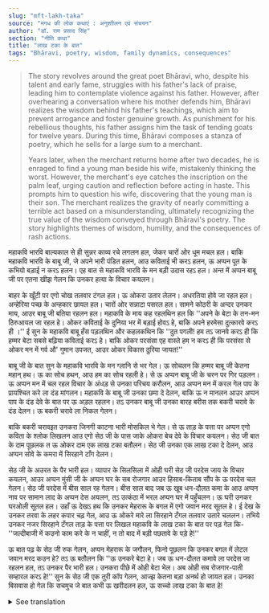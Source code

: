 ```yaml
---
slug: "mft-lakh-taka"
source: "मगध की लोक कथाएं : अनुशाीलन एवं संचयन"
author: "डॉ. राम प्रसाद सिंह"
section: "नीति कथा"
title: "लाख टका के बात"
tags: "Bhāravi, poetry, wisdom, family dynamics, consequences"
---
```

<blockquote>
The story revolves around the great poet Bhāravi, who, despite his talent and early fame, struggles with his father's lack of praise, leading him to contemplate violence against his father. However, after overhearing a conversation where his mother defends him, Bhāravi realizes the wisdom behind his father's teachings, which aim to prevent arrogance and foster genuine growth. As punishment for his rebellious thoughts, his father assigns him the task of tending goats for twelve years. During this time, Bhāravi composes a stanza of poetry, which he sells for a large sum to a merchant.

Years later, when the merchant returns home after two decades, he is enraged to find a young man beside his wife, mistakenly thinking the worst. However, the merchant's eye catches the inscription on the palm leaf, urging caution and reflection before acting in haste. This prompts him to question his wife, discovering that the young man is their son. The merchant realizes the gravity of nearly committing a terrible act based on a misunderstanding, ultimately recognizing the true value of the wisdom conveyed through Bhāravi's poetry. The story highlights themes of wisdom, humility, and the consequences of rash actions.
</blockquote>

महाकवि भारवि बाल्यकाल से ही सुन्नर काव्य रचे लगलन हल, जेकर चारों ओर धूम मचल हल। बाकि महाकवि भारवि के बाबू जी, जे अपने भारी पंडित हलन, आउ कविताई भी करऽ हलन, ऊ अप्पन पूत के कभियो बड़ाई न करऽ हलन। एह बात से महाकवि भारवि के मन बड़ी उदास रहऽ हल। अन्त में अप्पन बाबू जी पर एतना खीझ गेलन कि उनकर हत्या के विचार कयलन।
 
बाहर के खूँटी पर एगो चोख तलवार टंगल हल। ऊ ओकरा उतार लेलन। अधरतिया होवे जा रहल हल। अन्हेरिया पच्छ के अन्हकार छायल हल। चारों ओर सन्नाटा पसरल हल। सामने कोठरी के अन्दर उनकर माय, आउर बाबू जी बतिया रहलन हल। महाकवि के माय कह रहलथिन हल कि ''अपने के बेटा के तन-मन ठिरुआयल जा रहल हे। ओकर कविताई के दुनिया भर में बड़ाई होवऽ हे, बाकि अपने हरमेसा दुत्कारवे करऽ ही ।'' ई सुन के महाकवि बाबू हँस पड़लथिन और कहलकथिन कि ''दुत पगली! हम तऽ जानवे करऽ ही कि हम्मर बेटा सबसे बढ़िया कविताई करऽ हे। बाकि ओकर परसंसा एह वास्ते हम न करऽ ही कि परसंसा से ओकर मन में गर्व औ' गुमान उपजत, आउर ओकर विकास ठुरिया जायत!'' 

बाबू जी के बात सुन के महाकवि भारवि के मन ग्लानि से भर गेल। ऊ सोचलन कि हम्मर बाबू जी केतना महान् हथ। ऊ का सोच हथन, आउ हम का सोच रहली हे। से ऊ अप्पन बाबू जी के चरन पर गिर पड़लन। ऊ अप्पन मन में चल रहल विचार के अंधड़ से उनका परिचय करौलन, आउ अप्पन मन में करल गेल पाप के प्रायश्चित करे ला दंड मांगलन। महाकवि के बाबू जी उनका छमा दे देलन, बाकि ऊ न मानलन आउर अप्पन पाप के दंड देवे के बात पर ऊ अड़ल रहलन। तऽ उनकर बाबू जी उनका बारह बरीस तक बकरी चरावे के दंड देलन। ऊ बकरी चरावे ला निकल गेलन।
 
बाकि बकरी चरावइत उनकरा जिनगी काटना भारी मोसकिल भे गेल। से ऊ ताड़ के पत्ता पर अप्पन एगो कविता के श्‍लोक लिखलन आउ एगो सेठ जी के पास जाके ओकरा बेच देवे के विचार कयलन। सेठ जी बात के दाम पूछलक त ऊ ओकर दाम एक लाख टका बतौलन। सेठ जी उनका एक लाख टका दे देलन, आउ अप्पन सोवे के कमरा में सिरहाने टाँग देलन।
 
सेठ जी के अउरत के पैर भारी हल। व्यापार के सिलसिला में ओही घरी सेठ जी परदेस जाय के विचार कयलन, आउर अप्पन मुंसी जी के अप्पन घर के सब रोजगार आउर हिसाब-किताब सौंप के ऊ परदेस चल गेलन। सेठ जी परदेस में बीस साल रह गेलन। बीस साल बाद जब ऊ खूब धन-दौलत कमा के आउ अप्पन नाव पर सामान लाद के अप्पन देस अयलन, तऽ उत्कंठा में भरल अप्पन घर में पहुँचलन। ऊ घरी उनकर घरओली सूतल हल। उहाँ ऊ देखऽ हथ कि उनकर मेहरारू के बगल में एगो जवान मरद सूतल हे। ई देख के उनकर तरवा के लहर कपार चढ़ गेल, आउ ऊ ओकरे मारे ला सिरहाने टँगल तलवार उतारे चललन। तभिये उनकर नजर सिरहाने टँगल ताड़ के पत्ता पर लिखल महाकवि के लाख टका के बात पर पड़ गेल कि-  ''जल्दीबाजी में कउनो काम करे के न चाहीं, न तो बाद में बड़ी पछतावे के पड़े हे!''   

ऊ बात पढ़ के सेठ जी रुक गेलन, अप्पन मेहरारू के जगौलन, फिनो पूछलन कि उनकर बगल में लेटल जवान मरद कउन हे? तऽ ऊ बतौलन कि ''ऊ उनकरे बेटा हे। जब ऊ धन-दौलत कमावे ला परदेस जा रहलन हल, तऽ उनकर पैर भारी हल। उनकरा पीछे में ओही बेटा भेल। अब ओही सब रोजगार-पाती सम्हारल करऽ हे!'’ सुन के सेठ जी एक तुरी कॉप गेलन, आज्झ केतना बड़ा अनर्थ हो जायत हल। उनका बिसवास हो गेल कि सचमुच जे बात कभी ऊ खरीदलन हल, ऊ सच्चो लाख टका के बात हे! 

<details>
<summary>See translation</summary>

The great poet Bhāravi began composing beautiful poetry from his childhood, which created a stir all around. However, Bhāravi's father, who was a learned scholar and also composed poetry, never praised his son. This made Bhāravi quite sad. In the end, he became so enraged with his father that he contemplated murder.

On the outer hook hung a fine sword. He took it down. It was getting late in the evening. The darkness had spread across the horizon. Silence engulfed everything. Inside the room, his mother and father were engaged in conversation. Bhāravi's mother was saying, "Your son is becoming known all over the world for his poetry, but you always scorn him." Hearing this, Bhāravi smiled and said, "Foolish woman! I know my son is the best poet, but I do not praise him, for praise would lead to pride and arrogance in him, and his development would come to a standstill!"

Upon hearing his father's words, Bhāravi was filled with shame. He thought about how great his father was. What was he thinking, and what was his father thinking? Thus, he fell at his father's feet. He introduced his father to the storm of thoughts running through his mind and begged for a punishment to atone for his sins. Bhāravi's father forgave him; however, he did not agree and insisted on facing the punishment for his sin. So, his father assigned him the punishment of tending goats for twelve years. He went out to tend the goats.

But tending the goats became a very difficult task for him. So, he wrote a stanza of poetry on a palm leaf and thought of selling it to a merchant. When the merchant asked for the price, he quoted one lakh (100,000) rupees. The merchant gave him one lakh rupees and hung it by his bed in his sleeping chamber.

The merchant's wife was feeling heavy. In the course of business, the merchant decided to go abroad and entrusted all his household duties and accounts to his clerk before he left for foreign lands. The merchant stayed abroad for twenty years. After twenty years, when he returned home with a lot of wealth, loaded goods on his boat, and reached his home eagerly, he found his wife asleep. There, he saw a young man sleeping beside her. Seeing this, rage surged within him, and he took down the sword that hung by his bed to kill him. Just then, he noticed the inscription on the palm leaf that said, "One should never act in haste; otherwise, one may regret it later!"

Reading that line, the merchant stopped, woke his wife, and then asked her who the young man beside her was. She replied, "He is our son. When you went abroad to earn wealth, he was born. Now he takes care of all the household duties!" Upon hearing this, the merchant felt a pang of realization, thinking about how great a disaster could have transpired. He became convinced that the truth behind what he had once purchased was indeed worth a lakh rupees!
</details>